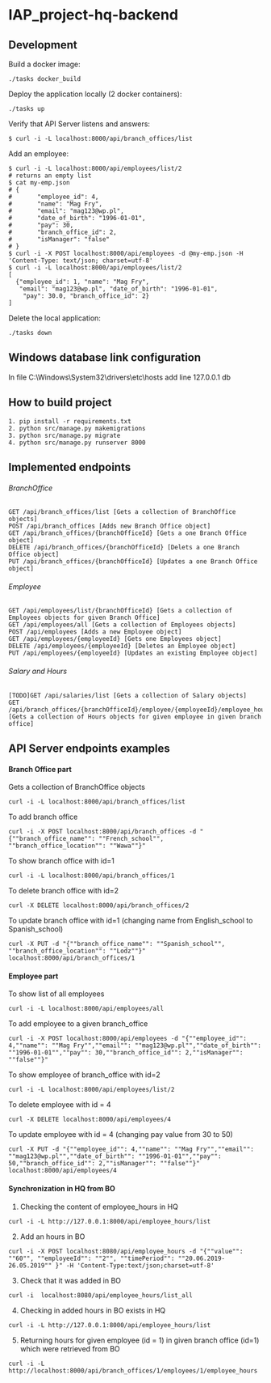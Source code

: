 # IAP_project-hq-backend

## Development
Build a docker image:
```
./tasks docker_build
```

Deploy the application locally (2 docker containers):
```
./tasks up
```

Verify that API Server listens and answers:
```
$ curl -i -L localhost:8000/api/branch_offices/list
```

Add an employee:
```
$ curl -i -L localhost:8000/api/employees/list/2
# returns an empty list
$ cat my-emp.json
# {
#       "employee_id": 4,
#       "name": "Mag Fry",
#       "email": "mag123@wp.pl",
#       "date_of_birth": "1996-01-01",
#       "pay": 30,
#       "branch_office_id": 2,
#       "isManager": "false"
# }
$ curl -i -X POST localhost:8000/api/employees -d @my-emp.json -H 'Content-Type: text/json; charset=utf-8'
$ curl -i -L localhost:8000/api/employees/list/2
[
  {"employee_id": 1, "name": "Mag Fry", 
   "email": "mag123@wp.pl", "date_of_birth": "1996-01-01",
    "pay": 30.0, "branch_office_id": 2}
]
```

Delete the local application:
```
./tasks down
```
## Windows database link configuration

In file C:\Windows\System32\drivers\etc\hosts add line
127.0.0.1       db

## How to build project
```
1. pip install -r requirements.txt
2. python src/manage.py makemigrations
3. python src/manage.py migrate 
4. python src/manage.py runserver 8000
```

## Implemented endpoints

###### BranchOffice
```
GET /api/branch_offices/list [Gets a collection of BranchOffice objects]
POST /api/branch_offices [Adds new Branch Office object]
GET /api/branch_offices/{branchOfficeId} [Gets a one Branch Office object]
DELETE /api/branch_offices/{branchOfficeId} [Delets a one Branch Office object]
PUT /api/branch_offices/{branchOfficeId} [Updates a one Branch Office object]
```

###### Employee
```
GET /api/employees/list/{branchOfficeId} [Gets a collection of Employees objects for given Branch Office]
GET /api/employees/all [Gets a collection of Employees objects]
POST /api/employees [Adds a new Employee object]
GET /api/employees/{employeeId} [Gets one Employees object]
DELETE /api/employees/{employeeId} [Deletes an Employee object]
PUT /api/employees/{employeeId} [Updates an existing Employee object]
```
###### Salary and Hours
```
[TODO]GET /api/salaries/list [Gets a collection of Salary objects]
GET /api/branch_offices/{branchOfficeId}/employee/{employeeId}/employee_hours [Gets a collection of Hours objects for given employee in given branch office]
```

## API Server endpoints examples

#### Branch Office part
Gets a collection of BranchOffice objects
```
curl -i -L localhost:8000/api/branch_offices/list
```
To add branch office 
```
curl -i -X POST localhost:8000/api/branch_offices -d "{""branch_office_name"": ""French_school"", ""branch_office_location"": ""Wawa""}"
```
To show branch office with id=1
```
curl -i -L localhost:8000/api/branch_offices/1
```
To delete branch office with id=2
```
curl -X DELETE localhost:8000/api/branch_offices/2
```
To update branch office with id=1 (changing name from English_school to Spanish_school)
```
curl -X PUT -d "{""branch_office_name"": ""Spanish_school"", ""branch_office_location"": ""Lodz""}" localhost:8000/api/branch_offices/1
```

#### Employee part
To show list of all employees
```
curl -i -L localhost:8000/api/employees/all
```
To add employee to a given branch_office
```
curl -i -X POST localhost:8000/api/employees -d "{""employee_id"": 4,""name"": ""Mag Fry"",""email"": ""mag123@wp.pl"",""date_of_birth"": ""1996-01-01"",""pay"": 30,""branch_office_id"": 2,""isManager"": ""false""}"
```
To show employee of branch_office with id=2
```
curl -i -L localhost:8000/api/employees/list/2
```
To delete employee with id = 4
```
curl -X DELETE localhost:8000/api/employees/4
```
To update employee with id = 4 (changing pay value from 30 to 50)
```
curl -X PUT -d "{""employee_id"": 4,""name"": ""Mag Fry"",""email"": ""mag123@wp.pl"",""date_of_birth"": ""1996-01-01"",""pay"": 50,""branch_office_id"": 2,""isManager"": ""false""}" localhost:8000/api/employees/4
```

#### Synchronization in HQ from BO
1. Checking the content of employee_hours in HQ
```
curl -i -L http://127.0.0.1:8000/api/employee_hours/list
```
2. Add an hours in BO
```
curl -i -X POST localhost:8080/api/employee_hours -d "{""value"": ""60"", ""employeeId"": ""2"", ""timePeriod"": ""20.06.2019-26.05.2019"" }" -H 'Content-Type:text/json;charset=utf-8'
```
3. Check that it was added in BO
```
curl -i  localhost:8080/api/employee_hours/list_all
```
4. Checking in added hours in BO exists in HQ
```
curl -i -L http://127.0.0.1:8000/api/employee_hours/list
```
5. Returning hours for given employee (id = 1) in given branch office (id=1) which were retrieved from BO
```
curl -i -L http://localhost:8000/api/branch_offices/1/employees/1/employee_hours
```
